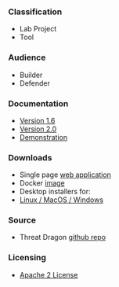 ### Classification

* <i class="fas fa-flask" style="color:#FFA500;"></i> Lab Project
* <i class="fas fa-tools" style="color:#233e81;"></i> Tool

### Audience

* <i class="fas fa-toolbox" style="color:#233e81;"></i> Builder
* <i class="fas fa-shield-alt" style="color:#233e81;"></i> Defender

### Documentation

* [Version 1.6](docs-1)
* [Version 2.0](docs-2)
* [Demonstration](https://www.threatdragon.com/)

### Downloads

* Single page [web application](https://github.com/OWASP/threat-dragon/releases/tag/v2.1.2)
* Docker [image](https://hub.docker.com/r/owasp/threat-dragon/tags?page=1&ordering=name)
* Desktop installers for:
* [Linux / MacOS / Windows](https://github.com/OWASP/threat-dragon/releases/tag/v2.1.2)

### Source

* Threat Dragon [github repo](https://github.com/OWASP/threat-dragon)

### Licensing

* [Apache 2 License](https://www.apache.org/licenses/LICENSE-2.0)
